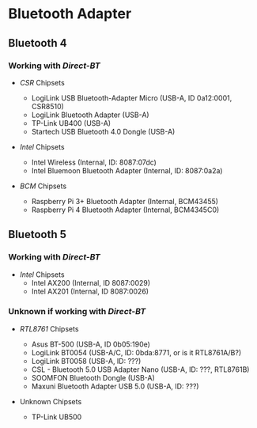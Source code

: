 # Bluetooth Adapter

## Bluetooth 4

### Working with *Direct-BT*

  - *CSR* Chipsets
    - LogiLink USB Bluetooth-Adapter Micro (USB-A, ID 0a12:0001, CSR8510)
    - LogiLink Bluetooth Adapter (USB-A)
    - TP-Link UB400 (USB-A)
    - Startech USB Bluetooth 4.0 Dongle (USB-A)

  - *Intel* Chipsets
    - Intel Wireless (Internal, ID: 8087:07dc)
    - Intel Bluemoon Bluetooth Adapter (Internal, ID: 8087:0a2a)
  
  - *BCM* Chipsets
    - Raspberry Pi 3+ Bluetooth Adapter (Internal, BCM43455)
    - Raspberry Pi 4  Bluetooth Adapter (Internal, BCM4345C0)

## Bluetooth 5

### Working with *Direct-BT*

  - *Intel* Chipsets
    - Intel AX200 (Internal, ID 8087:0029)
    - Intel AX201 (Internal, ID 8087:0026)

### Unknown if working with *Direct-BT*

  - *RTL8761* Chipsets
    - Asus BT-500 (USB-A, ID 0b05:190e)
    - LogiLink BT0054 (USB-A/C, ID: 0bda:8771, or is it RTL8761A/B?)
    - LogiLink BT0058 (USB-A, ID: ???)
    - CSL - Bluetooth 5.0 USB Adapter Nano (USB-A, ID: ???, RTL8761B)
    - SOOMFON Bluetooth Dongle (USB-A)
    - Maxuni Bluetooth Adapter USB 5.0 (USB-A, ID: ???)

  - Unknown Chipsets
    - TP-Link UB500 
  
